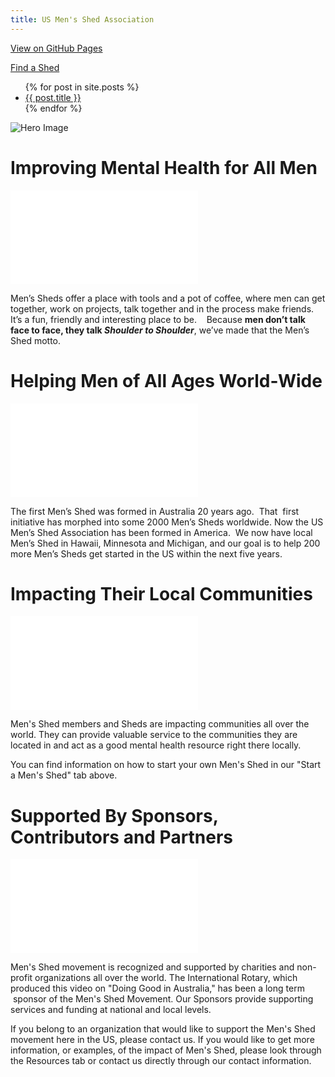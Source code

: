 ```yaml
---
title: US Men's Shed Association
---
```

[View on GitHub Pages](https://subsume.github.io/USMSA/)

[Find a Shed](locations.html)

<ul>
  {% for post in site.posts %}
    <li>
      <a href="{{ post.url }}">{{ post.title }}</a>
    </li>
  {% endfor %}
</ul>

![Hero Image](my_movie_337.jpg)
# Improving Mental Health for All Men

<iframe src="//www.youtube.com/embed/1tWtY5x24VU?wmode=opaque" frameborder="0" allowfullscreen></iframe>
		
Men’s Sheds offer a place with tools and a pot of coffee, where men can get together, work on projects, talk together and in the process make friends.  It’s a fun, friendly and interesting place to be.    Because **men don’t talk face to face, they talk _Shoulder to Shoulder_**, we’ve made that the Men’s Shed motto.

# Helping Men of All Ages World-Wide

<iframe src="//www.youtube.com/embed/k5AuNf_eeak?wmode=opaque" frameborder="0" allowfullscreen></iframe>

The first Men’s Shed was formed in Australia 20 years ago.  That  first initiative has morphed into some 2000 Men’s Sheds worldwide.  Now the US Men’s Shed Association has been formed in America.  We now have local Men’s Shed in Hawaii, Minnesota and Michigan, and our goal is to help 200 more Men’s Sheds get started in the US within the next five years.

# Impacting Their Local Communities

<iframe src="//www.youtube.com/embed/2PftugQNkPQ?wmode=opaque" frameborder="0" allowfullscreen></iframe>

Men's Shed members and Sheds are impacting communities all over the world. They can provide valuable service to the communities they are located in and act as a good mental health resource right there locally.

You can find information on how to start your own Men's Shed in our "Start a Men's Shed" tab above.

# Supported By Sponsors, Contributors and Partners

<iframe src="//www.youtube.com/embed/qJ6I_gwJx9M?wmode=opaque" frameborder="0" allowfullscreen></iframe>

Men's Shed movement is recognized and supported by charities and non-profit organizations all over the world. The International Rotary, which produced this video on "Doing Good in Australia," has been a long term  sponsor of the Men's Shed Movement. Our Sponsors provide supporting services and funding at national and local levels.

If you belong to an organization that would like to support the Men's Shed movement here in the US, please contact us. If you would like to get more information, or examples, of the impact of Men's Shed, please look through the Resources tab or contact us directly through our contact information.


